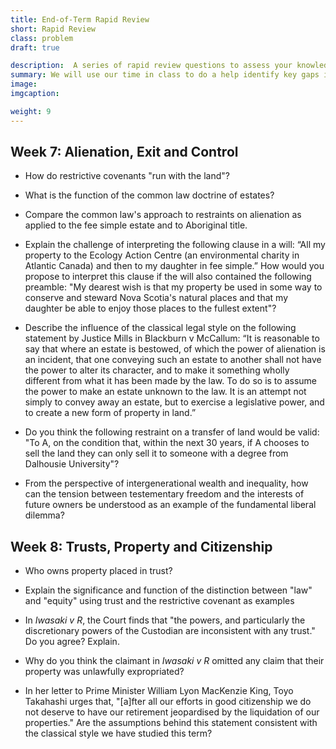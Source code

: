 ```yaml
---
title: End-of-Term Rapid Review
short: Rapid Review
class: problem
draft: true

description:  A series of rapid review questions to assess your knowledge and understanding at the end term.
summary: We will use our time in class to do a help identify key gaps in your knowledge and understanding in the course this term, with an emphasis on the weeks since our last review. To that end, I have provided a list of "rapid review" questions for you to read and consider. I don’t suggest that you address them all in full detail. Instead, read each and consider your answer for no more than a minute or two. You can come back to these questions in more detail as part of your exam preparation--their purpose at this point is only to provide a check on what you've learned so far and to help you to discover where you can most effectively focus your studying.
image: 
imgcaption: 

weight: 9
---
```


## Week 7: Alienation, Exit and Control

- How do restrictive covenants "run with the land"? 

- What is the function of the common law doctrine of estates?

- Compare the common law's approach to restraints on alienation as applied to the fee simple estate and to Aboriginal title.

- Explain the challenge of interpreting the following clause in a will: “All my property to the Ecology Action Centre (an environmental charity in Atlantic Canada) and then to my daughter in fee simple.” How would you propose to interpret this clause if the will also contained the following preamble: "My dearest wish is that my property be used in some way to conserve and steward Nova Scotia's natural places and that my daughter be able to enjoy those places to the fullest extent"? 

- Describe the influence of the classical legal style on the following statement by Justice Mills in Blackburn v McCallum: “It is reasonable to say that where an estate is bestowed, of which the power of alienation is an incident, that one conveying such an estate to another shall not have the power to alter its character, and to make it something wholly different from what it has been made by the law. To do so is to assume the power to make an estate unknown to the law. It is an attempt not simply to convey away an estate, but to exercise a legislative power, and to create a new form of property in land.”

- Do you think the following restraint on a transfer of land would be valid: "To A, on the condition that, within the next 30 years, if A chooses to sell the land they can only sell it to someone with a degree from Dalhousie University"?

- From the perspective of intergenerational wealth and inequality, how can the tension between testementary freedom and the interests of future owners be understood as an example of the fundamental liberal dilemma?

## Week 8: Trusts, Property and Citizenship

- Who owns property placed in trust? 

- Explain the significance and function of the distinction between "law" and "equity" using trust and the restrictive covenant as examples

- In *Iwasaki v R*, the Court finds that "the powers, and particularly the discretionary powers of the Custodian are inconsistent with any trust." Do you agree? Explain. 

- Why do you think the claimant in *Iwasaki v R* omitted any claim that their property was unlawfully expropriated?

- In her letter to Prime Minister William Lyon MacKenzie King, Toyo Takahashi urges that, "[a]fter all our efforts in good citizenship we do not deserve to have our retirement jeopardised by the liquidation of our properties." Are the assumptions behind this statement consistent with the classical style we have studied this term? 
